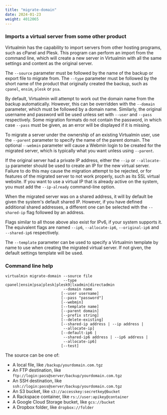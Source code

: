 ```yaml
---
title: "migrate-domain"
date: 2024-01-23
weight: 4012065
---
```


### Imports a virtual server from some other product

Virtualmin has the capability to import servers from other hosting programs, such as cPanel and Plesk. This program can perform an import from the command line, which will create a new server in Virtualmin with all the same settings and content as the original server.

The `--source` parameter must be followed by the name of the backup or export file to migrate from. The `--type` parameter must be followed by the short name of the product that originally created the backup, such as `cpanel`, `ensim`, `plesk` or `psa`.

By default, Virtualmin will attempt to work out the domain name from the backup automatically. However, this can be overridden with the `--domain` parameter, which must be followed by a domain name. Similarly, the original username and password will be used unless set with `--user` and `--pass` respectively. Some migration formats do not contain the password, in which case `--pass` must be given, as an error will be displayed if it is missing.

To migrate a server under the ownership of an existing Virtualmin user, use the `--parent` parameter to specify the name of the parent domain. The optional `--webmin` parameter will cause a Webmin login to be created for the migrated server, which is typically what you want unless using `--parent`.

If the original server had a private IP address, either the `--ip` or `--allocate-ip` parameter should be used to create an IP for the new virtual server. Failure to do this may cause the migration attempt to be rejected, or for features of the migrated server to not work properly, such as its SSL virtual website. If you want to use a virtual IP that is already active on the system, you must add the `--ip-already` command-line option.

When the migrated server was on a shared address, it will by default be given the system's default shared IP. However, if you have defined additional shared addresses, a different one can be selected with the `--shared-ip` flag followed by an address.

Flags similar to all those above also exist for IPv6, if your system supports it. The equivalent flags are named `--ip6`, `--allocate-ip6`, `--original-ip6` and `--shared-ip6` respectively.

The `--template` parameter can be used to specify a Virtualmin template by name to use when creating the migrated virtual server. If not given, the default settings template will be used.
 
### Command line help

```text
virtualmin migrate-domain --source file
                          --type cpanel|ensim|psa|plesk|plesk9|lxadmin|directadmin
                          --domain name
                         [--user username]
                         [--pass "password"]
                         [--webmin]
                         [--template name]
                         [--parent domain]
                         [--prefix string]
                         [--delete-existing]
                         [--shared-ip address | --ip address |
                          --allocate-ip]
                         [--default-ip6 |
                          --shared-ip6 address | --ip6 address |
                          --allocate-ip6]
                         [--test]
```
The source can be one of:

- A local file, like `/backup/yourdomain.com.tgz`
- An FTP destination, like `ftp://login:pass@server/backup/yourdomain.com.tgz`
- An SSH destination, like `ssh://login:pass@server/backup/yourdomain.com.tgz`
- An S3 bucket, like `s3://accesskey:secretkey@bucket`
- A Rackspace container, like `rs://user:apikey@container`
- A Google Cloud Storage bucket, like `gcs://bucket`
- A Dropbox folder, like `dropbox://folder`
